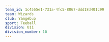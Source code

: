 ```yaml
---
team_id: 1c4565e1-731a-4fc5-8067-ddd18d401c99
team: Wizards
club: Yangebup
sport: Teeball
division: U11
division_number: 10
---
```

